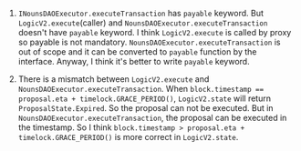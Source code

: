 1. `INounsDAOExecutor.executeTransaction` has `payable` keyword. But `LogicV2.execute`(caller) and `NounsDAOExecutor.executeTransaction` doesn't have `payable` keyword. I think `LogicV2.execute` is called by proxy so payable is not mandatory. `NounsDAOExecutor.executeTransaction` is out of scope and it can be converted to `payable` function by the interface. Anyway, I think it's better to write `payable` keyword.

2. There is a mismatch between `LogicV2.execute` and `NounsDAOExecutor.executeTransaction`.
When `block.timestamp == proposal.eta + timelock.GRACE_PERIOD()`, `LogicV2.state` will return `ProposalState.Expired`. So the proposal can not be executed.
But in `NounsDAOExecutor.executeTransaction`, the proposal can be executed in the timestamp.
So I think `block.timestamp > proposal.eta + timelock.GRACE_PERIOD()` is more correct in `LogicV2.state`.